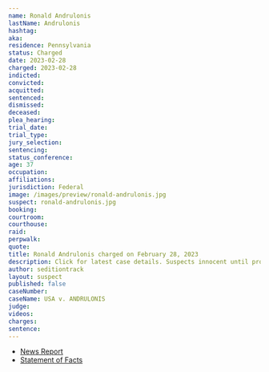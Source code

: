 ```yaml
---
name: Ronald Andrulonis
lastName: Andrulonis
hashtag:
aka:
residence: Pennsylvania
status: Charged
date: 2023-02-28
charged: 2023-02-28
indicted:
convicted:
acquitted:
sentenced:
dismissed:
deceased:
plea_hearing:
trial_date:
trial_type:
jury_selection:
sentencing:
status_conference:
age: 37
occupation:
affiliations:
jurisdiction: Federal
image: /images/preview/ronald-andrulonis.jpg
suspect: ronald-andrulonis.jpg
booking:
courtroom:
courthouse:
raid:
perpwalk:
quote:
title: Ronald Andrulonis charged on February 28, 2023
description: Click for latest case details. Suspects innocent until proven guilty.
author: seditiontrack
layout: suspect
published: false
caseNumber:
caseName: USA v. ANDRULONIS
judge:
videos:
charges:
sentence:
---
```


- [News Report]()
- [Statement of Facts](https://storage.courtlistener.com/recap/gov.uscourts.dcd.252601/gov.uscourts.dcd.252601.1.1.pdf)
